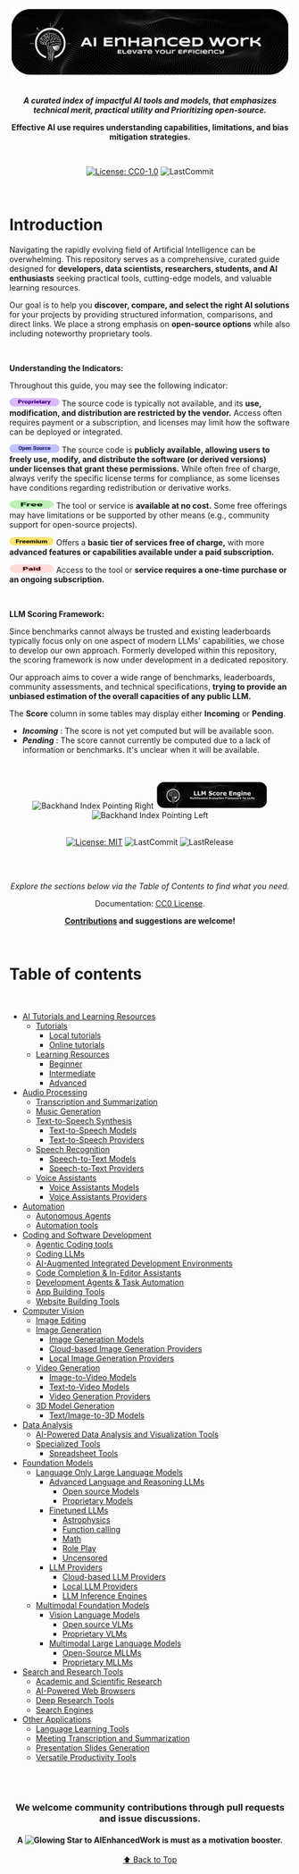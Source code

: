 <div align="center"> 

<img src="./Images/AIEnhancedWork.png">

<br>
<br>

***A curated index of impactful AI tools and models, that emphasizes technical merit, practical utility and Prioritizing open-source.***

**Effective AI use requires understanding capabilities, limitations, and bias mitigation strategies.**

<br>

[![License: CC0-1.0](https://img.shields.io/badge/License-CC0%201.0-lightgrey.svg?style=flat)](./LICENSE.md)
![LastCommit](https://img.shields.io/github/last-commit/LSeu-Open/AIEnhancedWork?style=flat)

</div>

<br>

# Introduction

Navigating the rapidly evolving field of Artificial Intelligence can be overwhelming. This repository serves as a comprehensive, curated guide designed for **developers, data scientists, researchers, students, and AI enthusiasts** seeking practical tools, cutting-edge models, and valuable learning resources.

Our goal is to help you **discover, compare, and select the right AI solutions** for your projects by providing structured information, comparisons, and direct links. We place a strong emphasis on **open-source options** while also including noteworthy proprietary tools.

<br>

**Understanding the Indicators:**

Throughout this guide, you may see the following indicator:

[<img src="./Images/Licence/proprietary.svg" alt="proprietary" width="90" height="15" />](https://www.heavybit.com/library/article/open-source-vs-proprietary) The source code is typically not available, and its **use, modification, and distribution are restricted by the vendor.** Access often requires payment or a subscription, and licenses may limit how the software can be deployed or integrated.

[<img src="./Images/Licence/opensource.svg" alt="opensource" width="90" height="15" />](https://opensource.com/resources/what-open-source) The source code is **publicly available, allowing users to freely use, modify, and distribute the software (or derived versions) under licenses that grant these permissions.** While often free of charge, always verify the specific license terms for compliance, as some licenses have conditions regarding redistribution or derivative works.

<img src="./Images/Pricing/free.svg" alt="free" width="80" height="15" /> The tool or service is **available at no cost.** Some free offerings may have limitations or be supported by other means (e.g., community support for open-source projects).

[<img src="./Images/Pricing/Freemium.svg" alt="Freemium" width="80" height="15" />](https://builtin.com/articles/freemium) Offers a **basic tier of services free of charge,** with more **advanced features or capabilities available under a paid subscription.**

<img src="./Images/Pricing/Paid.svg" alt="Paid" width="80" height="15" /> Access to the tool or **service requires a one-time purchase or an ongoing subscription.**

<br>

**LLM Scoring Framework:**

Since benchmarks cannot always be trusted and existing leaderboards typically focus only on one aspect of modern LLMs' capabilities, we chose to develop our own approach. Formerly developed within this repository, the scoring framework is now under development in a dedicated repository.

Our approach aims to cover a wide range of benchmarks, leaderboards, community assessments, and technical specifications, **trying to provide an unbiased estimation of the overall capacities of any public LLM.**

The **Score** column in some tables may display either **Incoming** or **Pending**.

* ***Incoming*** : The score is not yet computed but will be available soon.
* ***Pending*** : The score cannot currently be computed due to a lack of information or benchmarks. It's unclear when it will be available.

<br>
<br>

<div align="center"> 
    
<img src="https://raw.githubusercontent.com/Tarikul-Islam-Anik/Animated-Fluent-Emojis/master/Emojis/Hand%20gestures/Backhand%20Index%20Pointing%20Right.png" alt="Backhand Index Pointing Right" width="25" height="25" />
<a href="https://github.com/LSeu-Open/LLMScoreEngine">
  <img src="https://github.com/LSeu-Open/AIEnhancedWork/blob/main/Images/LLMScoreEngine.png" width="200">
</a>
<img src="https://raw.githubusercontent.com/Tarikul-Islam-Anik/Animated-Fluent-Emojis/master/Emojis/Hand%20gestures/Backhand%20Index%20Pointing%20Left.png" alt="Backhand Index Pointing Left" width="25" height="25" />

<br>
<br>

[![License: MIT](https://img.shields.io/badge/License-MIT-yellow.svg?style=flat)](https://github.com/LSeu-Open/LLMScoreEngine/blob/main/LICENSE)
![LastCommit](https://img.shields.io/github/last-commit/LSeu-Open/LLMScoreEngine?style=flat)
![LastRelease](https://img.shields.io/github/v/release/LSeu-Open/LLMScoreEngine?style=flat)

<br>
<br>

*Explore the sections below via the Table of Contents to find what you need.* 

Documentation: [CC0 License](./LICENSE.md).

**[Contributions](./CONTRIBUTING.md) and suggestions are welcome!**

</div>

<br>

# Table of contents

<br>

- [AI Tutorials and Learning Resources](https://github.com/LSeu-Open/AIEnhancedWork/blob/main/Docs/Tutorials_and_Learning_Resources.md)
    - [Tutorials](https://github.com/LSeu-Open/AIEnhancedWork/blob/main/Docs/Tutorials_and_Learning_Resources.md#tutorials)
      - [Local tutorials](https://github.com/LSeu-Open/AIEnhancedWork/blob/main/Docs/Tutorials_and_Learning_Resources.md#local-tutorials)
      - [Online tutorials](https://github.com/LSeu-Open/AIEnhancedWork/blob/main/Docs/Tutorials_and_Learning_Resources.md#online-tutorials)
    - [Learning Resources](https://github.com/LSeu-Open/AIEnhancedWork/blob/main/Docs/Tutorials_and_Learning_Resources.md#learning-resources)
      - [Beginner](https://github.com/LSeu-Open/AIEnhancedWork/blob/main/Docs/Tutorials_and_Learning_Resources.md#beginner)
      - [Intermediate](https://github.com/LSeu-Open/AIEnhancedWork/blob/main/Docs/Tutorials_and_Learning_Resources.md#intermediate)
      - [Advanced](https://github.com/LSeu-Open/AIEnhancedWork/blob/main/Docs/Tutorials_and_Learning_Resources.md#advanced)  
- [Audio Processing](https://github.com/LSeu-Open/AIEnhancedWork/blob/main/Docs/Audio_Processing.md)
    - [Transcription and Summarization](https://github.com/LSeu-Open/AIEnhancedWork/blob/main/Docs/Audio_Processing.md#transcription-and-summarization)
    - [Music Generation](https://github.com/LSeu-Open/AIEnhancedWork/blob/main/Docs/Audio_Processing.md#music-generation)
    - [Text-to-Speech Synthesis](https://github.com/LSeu-Open/AIEnhancedWork/blob/main/Docs/Audio_Processing.md#text-to-speech-synthesis)
      - [Text-to-Speech Models](https://github.com/LSeu-Open/AIEnhancedWork/blob/main/Docs/Audio_Processing.md#text-to-speech-models)
      - [Text-to-Speech Providers](https://github.com/LSeu-Open/AIEnhancedWork/blob/main/Docs/Audio_Processing.md#text-to-speech-providers)
    - [Speech Recognition](https://github.com/LSeu-Open/AIEnhancedWork/blob/main/Docs/Audio_Processing.md#speech-recognition)
      - [Speech-to-Text Models](https://github.com/LSeu-Open/AIEnhancedWork/blob/main/Docs/Audio_Processing.md#speech-to-text-models)
      - [Speech-to-Text Providers](https://github.com/LSeu-Open/AIEnhancedWork/blob/main/Docs/Audio_Processing.md#speech-to-text-providers)
    - [Voice Assistants](https://github.com/LSeu-Open/AIEnhancedWork/blob/main/Docs/Audio_Processing.md#voice-assistants)
      - [Voice Assistants Models](https://github.com/LSeu-Open/AIEnhancedWork/blob/main/Docs/Audio_Processing.md#voice-assistants-models)
      - [Voice Assistants Providers](https://github.com/LSeu-Open/AIEnhancedWork/blob/main/Docs/Audio_Processing.md#voice-assistants-providers)
- [Automation](https://github.com/LSeu-Open/AIEnhancedWork/blob/main/Docs/Automation.md)
    - [Autonomous Agents](https://github.com/LSeu-Open/AIEnhancedWork/blob/main/Docs/Automation.md#autonomous-agents)
    - [Automation tools](https://github.com/LSeu-Open/AIEnhancedWork/blob/main/Docs/Automation.md#automation-tools)
- [Coding and Software Development](https://github.com/LSeu-Open/AIEnhancedWork/blob/main/Docs/Coding_and_Software_Development.md)
    - [Agentic Coding tools](https://github.com/LSeu-Open/AIEnhancedWork/blob/main/Docs/Coding_and_Software_Development.md#agentic-coding-tools) 
    - [Coding LLMs](https://github.com/LSeu-Open/AIEnhancedWork/blob/main/Docs/Coding_and_Software_Development.md#coding-llms)
    - [AI-Augmented Integrated Development Environments](https://github.com/LSeu-Open/AIEnhancedWork/blob/main/Docs/Coding_and_Software_Development.md#ai-augmented-integrated-development-environments)
    - [Code Completion \& In-Editor Assistants](https://github.com/LSeu-Open/AIEnhancedWork/blob/main/Docs/Coding_and_Software_Development.md#code-completion--in-editor-assistants)
    - [Development Agents \& Task Automation](https://github.com/LSeu-Open/AIEnhancedWork/blob/main/Docs/Coding_and_Software_Development.md#code-completion--in-editor-assistants)
    - [App Building Tools](https://github.com/LSeu-Open/AIEnhancedWork/blob/main/Docs/Coding_and_Software_Development.md#app-building-tools)
    - [Website Building Tools](https://github.com/LSeu-Open/AIEnhancedWork/blob/main/Docs/Coding_and_Software_Development.md#website-building-tools)
- [Computer Vision](https://github.com/LSeu-Open/AIEnhancedWork/blob/main/Docs/Computer_Vision.md)
    - [Image Editing](https://github.com/LSeu-Open/AIEnhancedWork/blob/main/Docs/Computer_Vision.md#image-editing)
    - [Image Generation](https://github.com/LSeu-Open/AIEnhancedWork/blob/main/Docs/Computer_Vision.md#image-generation)
      - [Image Generation Models](https://github.com/LSeu-Open/AIEnhancedWork/blob/main/Docs/Computer_Vision.md#image-generation-models)
      - [Cloud-based Image Generation Providers](https://github.com/LSeu-Open/AIEnhancedWork/blob/main/Docs/Computer_Vision.md#cloud-based-image-generation-providers)
      - [Local Image Generation Providers](https://github.com/LSeu-Open/AIEnhancedWork/blob/main/Docs/Computer_Vision.md#local-image-generation-providers)
    - [Video Generation](https://github.com/LSeu-Open/AIEnhancedWork/blob/main/Docs/Computer_Vision.md#video-generation)
      - [Image-to-Video Models](https://github.com/LSeu-Open/AIEnhancedWork/blob/main/Docs/Computer_Vision.md#image-to-video-models)
      - [Text-to-Video Models](https://github.com/LSeu-Open/AIEnhancedWork/blob/main/Docs/Computer_Vision.md#text-to-video-models)
      - [Video Generation Providers](https://github.com/LSeu-Open/AIEnhancedWork/blob/main/Docs/Computer_Vision.md#video-generation-providers)
    - [3D Model Generation](https://github.com/LSeu-Open/AIEnhancedWork/blob/main/Docs/Computer_Vision.md#3d-model-generation)
      - [Text/Image-to-3D Models](https://github.com/LSeu-Open/AIEnhancedWork/blob/main/Docs/Computer_Vision.md#textimage-to-3d-models)
- [Data Analysis](https://github.com/LSeu-Open/AIEnhancedWork/blob/main/Docs/Data_Analysis.md)
  - [AI-Powered Data Analysis and Visualization Tools](https://github.com/LSeu-Open/AIEnhancedWork/blob/main/Docs/Data_Analysis.md#ai-powered-data-analysis-and-visualization-tools)
  - [Specialized Tools](https://github.com/LSeu-Open/AIEnhancedWork/blob/main/Docs/Data_Analysis.md#specialized-tools)
    - [Spreadsheet Tools](https://github.com/LSeu-Open/AIEnhancedWork/blob/main/Docs/Data_Analysis.md#spreadsheet-tools)  
- [Foundation Models](https://github.com/LSeu-Open/AIEnhancedWork/blob/main/Docs/Foundation_Models.md)
  - [Language Only Large Language Models](https://github.com/LSeu-Open/AIEnhancedWork/blob/main/Docs/Foundation_Models.md#language-only-large-language-models)
    - [Advanced Language and Reasoning LLMs](https://github.com/LSeu-Open/AIEnhancedWork/blob/main/Docs/Foundation_Models.md#advanced-language-and-reasoning-llms)
      - [Open source Models](https://github.com/LSeu-Open/AIEnhancedWork/blob/main/Docs/Foundation_Models.md#open-source-models)
      - [Proprietary Models](https://github.com/LSeu-Open/AIEnhancedWork/blob/main/Docs/Foundation_Models.md#proprietary-models)
    - [Finetuned LLMs](https://github.com/LSeu-Open/AIEnhancedWork/blob/main/Docs/Foundation_Models.md#finetuned-llms)
      - [Astrophysics](https://github.com/LSeu-Open/AIEnhancedWork/blob/main/Docs/Foundation_Models.md#astrophysics)
      - [Function calling](https://github.com/LSeu-Open/AIEnhancedWork/blob/main/Docs/Foundation_Models.md#function-calling)
      - [Math](https://github.com/LSeu-Open/AIEnhancedWork/blob/main/Docs/Foundation_Models.md#math)
      - [Role Play](https://github.com/LSeu-Open/AIEnhancedWork/blob/main/Docs/Foundation_Models.md#role-play)
      - [Uncensored](https://github.com/LSeu-Open/AIEnhancedWork/blob/main/Docs/Foundation_Models.md#uncensored)
    - [LLM Providers](https://github.com/LSeu-Open/AIEnhancedWork/blob/main/Docs/Foundation_Models.md#llm-providers)
      - [Cloud-based LLM Providers](https://github.com/LSeu-Open/AIEnhancedWork/blob/main/Docs/Foundation_Models.md#cloud-based-llm-providers)
      - [Local LLM Providers](https://github.com/LSeu-Open/AIEnhancedWork/blob/main/Docs/Foundation_Models.md#local-llm-providers)
      - [LLM Inference Engines](https://github.com/LSeu-Open/AIEnhancedWork/blob/main/Docs/Foundation_Models.md#llm-inference-engines)
  - [Multimodal Foundation Models](https://github.com/LSeu-Open/AIEnhancedWork/blob/main/Docs/Foundation_Models.md#multimodal-foundation-models) 
    - [Vision Language Models](https://github.com/LSeu-Open/AIEnhancedWork/blob/main/Docs/Foundation_Models.md#vision-language-models)
      - [Open source VLMs](https://github.com/LSeu-Open/AIEnhancedWork/blob/main/Docs/Foundation_Models.md#open-source-vlms)
      - [Proprietary VLMs](https://github.com/LSeu-Open/AIEnhancedWork/blob/main/Docs/Foundation_Models.md#proprietary-vlms)
    - [Multimodal Large Language Models](https://github.com/LSeu-Open/AIEnhancedWork/blob/main/Docs/Foundation_Models.md#multimodal-large-language-models)
      - [Open-Source MLLMs](https://github.com/LSeu-Open/AIEnhancedWork/blob/main/Docs/Foundation_Models.md#open-source-mllms)
      - [Proprietary MLLMs](https://github.com/LSeu-Open/AIEnhancedWork/blob/main/Docs/Foundation_Models.md#proprietary-mllms)
- [Search and Research Tools](https://github.com/LSeu-Open/AIEnhancedWork/blob/main/Docs/Search_and_Research_Tools.md)
    - [Academic and Scientific Research](https://github.com/LSeu-Open/AIEnhancedWork/blob/main/Docs/Search_and_Research_Tools.md#academic-and-scientific-research)
    - [AI-Powered Web Browsers](https://github.com/LSeu-Open/AIEnhancedWork/blob/main/Docs/Search_and_Research_Tools.md#ai-powered-web-browsers)
    - [Deep Research Tools](https://github.com/LSeu-Open/AIEnhancedWork/blob/main/Docs/Search_and_Research_Tools.md#deep-research-tools)
    - [Search Engines](https://github.com/LSeu-Open/AIEnhancedWork/blob/main/Docs/Search_and_Research_Tools.md#search-engines)
- [Other Applications](https://github.com/LSeu-Open/AIEnhancedWork/blob/main/Docs/Other_Applications.md)
    - [Language Learning Tools](https://github.com/LSeu-Open/AIEnhancedWork/blob/main/Docs/Other_Applications.md#language-learning-tools)
    - [Meeting Transcription and Summarization](https://github.com/LSeu-Open/AIEnhancedWork/blob/main/Docs/Other_Applications.md#meeting-transcription-and-summarization)
    - [Presentation Slides Generation](https://github.com/LSeu-Open/AIEnhancedWork/blob/main/Docs/Other_Applications.md#presentation-slides-generation)
    - [Versatile Productivity Tools](https://github.com/LSeu-Open/AIEnhancedWork/blob/main/Docs/Other_Applications.md#versatile-productivity-tools)
   
<br>
<br>

<h3 align="center">  We welcome community contributions through pull requests and issue discussions. </h3>
<h4 align="center">  A <img src="https://raw.githubusercontent.com/Tarikul-Islam-Anik/Animated-Fluent-Emojis/master/Emojis/Travel%20and%20places/Glowing%20Star.png" alt="Glowing Star" width="30" height="30" /> to AIEnhancedWork is must as a motivation booster. </h4>

<div align="center">

[⬆️ Back to Top](#introduction)

</div>
